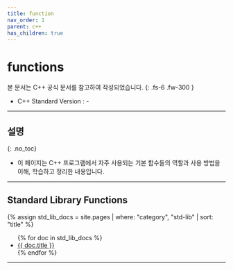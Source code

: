 ```yaml
---
title: function
nav_order: 1
parent: c++
has_children: true
---
```


# functions
본 문서는 C++ 공식 문서를 참고하여 작성되었습니다.
{: .fs-6 .fw-300 }

- C++ Standard Version : -

---

## 설명
{: .no_toc}

- 이 페이지는 C++ 프로그램에서 자주 사용되는 기본 함수들의 역할과 사용 방법을 이해, 학습하고 정리한 내용입니다.

---

## Standard Library Functions
{% assign std_lib_docs = site.pages | where: "category", "std-lib" | sort: "title" %}
<ul>
  {% for doc in std_lib_docs %}
    <li><a href="{{ doc.url }}">{{ doc.title }}</a></li>
  {% endfor %}
</ul>

---